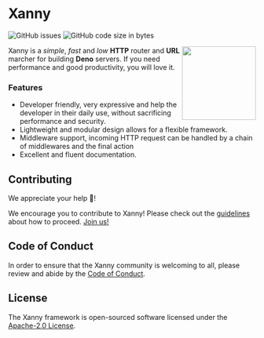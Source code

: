 # Xanny

<p align="left">
  
![GitHub issues](https://img.shields.io/github/issues/xanny-projects/xanny)
![GitHub code size in bytes](https://img.shields.io/github/languages/code-size/xanny-projects/xanny)

</p>

<img align="right" src="https://avatars2.githubusercontent.com/u/75166135?s=150&v=4" height="150px">

Xanny is a _simple_, _fast_ and _low_ **HTTP** router and **URL** marcher for building **Deno** servers. If you need performance and good productivity, you will love it.

### Features

- Developer friendly, very expressive and help the developer in their daily use, without sacrificing performance and security.
- Lightweight and modular design allows for a flexible framework.
- Middleware support, incoming HTTP request can be handled by a chain of middlewares and the final action
- Excellent and fluent documentation.

## Contributing

We appreciate your help 👋!

We encourage you to contribute to Xanny! Please check out the  [guidelines](/CONTRIBUTING) about how to proceed. [Join us!]()


## Code of Conduct

In order to ensure that the Xanny community is welcoming to all, please review and abide by the [Code of Conduct](/CODE_OF_CONDUCT).

## License

The Xanny framework is open-sourced software licensed under the [Apache-2.0 License](https://www.apache.org/licenses/LICENSE-2.0).


